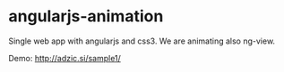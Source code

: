 angularjs-animation
===================

Single web app with angularjs and css3. We are animating also ng-view.

Demo: http://adzic.si/sample1/
